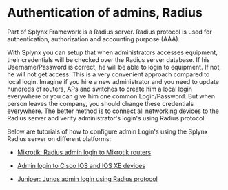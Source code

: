 Authentication of admins, Radius
==========

Part of Splynx Framework is a Radius server. Radius protocol is used for authentication, authorization and accounting purpose (AAA).

With Splynx you can setup that when administrators accesses equipment, their credentials will be checked over the Radius server database. If his Username/Password is correct, he will be able to login to equipment. If not, he will not get access. This is a very convenient approach compared to local login. Imagine if you hire a new administrator and you need to update hundreds of routers, APs and switches to create him a local login everywhere or you can give him one common Login/Password. But when person leaves the company, you should change these credentials everywhere. The better method is to connect all networking devices to the Radius server and verify administrator's login's using Radius protocol.

Below are tutorials of how to configure admin Login's using the Splynx Radius server on different platforms:

* [Mikrotik: Radius admin login to Mikrotik routers](networking/authentication_admins_radius/admin_login_to_mikrotik/admin_login_to_mikrotik.md)

* [Admin login to Cisco IOS and IOS XE devices](networking/authentication_admins_radius/admin_login_to_cisco/admin_login_to_cisco.md)

* [Juniper: Junos admin login using Radius protocol](networking/authentication_admins_radius/admin_login_to_juniper/admin_login_to_juniper.md)
